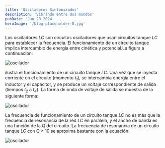 ```yaml
---
title: 'Osciladores Sintonizados'
description: 'Vibrando entre dos mundos'
pubDate: 'Jun 20 2024'
heroImage: '/blog-placeholder-8.jpg'
---
```


Los osciladores *LC* son circuitos osciladores que usan circuitos tanque *LC* para establecer la frecuencia. El funcionamiento de un circuito tanque implica intercambio de energía entre cinética y potencial.La figura a continuación:

![oscilador](/osciladores-5.png)

ilustra el funcionamiento de un circuito tanque *LC*. Una vez que se inyecta corriente en el circuito (momento *t<sub>1</sub>*), se intercambia energía entre el inductor y el capacitor, y se produce un voltaje correspondiente de salida (tiempos *t<sub>2</sub>* a *t<sub>4</sub>*). La forma de onda de voltaje de salida se muestra de la siguiente forma:

![oscilador](/osciladores-6.png)

La frecuencia de funcionamiento de un circuito tanque *LC* no es más que la frecuencia de resonancia de la red *LC* en paralelo, y el ancho de banda es una función de la Q del circuito. La frecuencia de resonancia de un circuito tanque *LC* con Q ≥ 10 se aproxima bastante con la ecuación:

![oscilador](/ecuaciones-2.png)